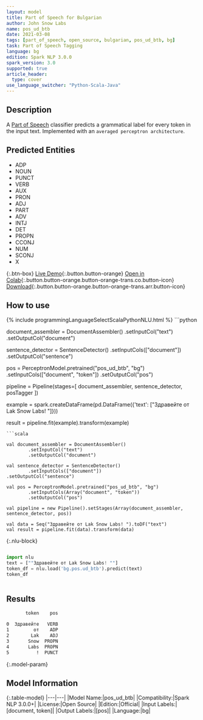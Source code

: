 ```yaml
---
layout: model
title: Part of Speech for Bulgarian
author: John Snow Labs
name: pos_ud_btb
date: 2021-03-08
tags: [part_of_speech, open_source, bulgarian, pos_ud_btb, bg]
task: Part of Speech Tagging
language: bg
edition: Spark NLP 3.0.0
spark_version: 3.0
supported: true
article_header:
  type: cover
use_language_switcher: "Python-Scala-Java"
---
```


## Description

A [Part of Speech](https://en.wikipedia.org/wiki/Part_of_speech) classifier predicts a grammatical label for every token in the input text. Implemented with an `averaged perceptron architecture`.

## Predicted Entities

- ADP
- NOUN
- PUNCT
- VERB
- AUX
- PRON
- ADJ
- PART
- ADV
- INTJ
- DET
- PROPN
- CCONJ
- NUM
- SCONJ
- X

{:.btn-box}
[Live Demo](https://demo.johnsnowlabs.com/public/GRAMMAR_EN/){:.button.button-orange}
[Open in Colab](https://colab.research.google.com/github/JohnSnowLabs/spark-nlp-workshop/blob/master/tutorials/Certification_Trainings/Healthcare/4.Clinical_DeIdentification.ipynb){:.button.button-orange.button-orange-trans.co.button-icon}
[Download](https://s3.amazonaws.com/auxdata.johnsnowlabs.com/public/models/pos_ud_btb_bg_3.0.0_3.0_1615230275121.zip){:.button.button-orange.button-orange-trans.arr.button-icon}

## How to use



<div class="tabs-box" markdown="1">
{% include programmingLanguageSelectScalaPythonNLU.html %}
```python

document_assembler = DocumentAssembler()
  .setInputCol("text")
  .setOutputCol("document")

sentence_detector = SentenceDetector()
  .setInputCols(["document"])
  .setOutputCol("sentence")

pos = PerceptronModel.pretrained("pos_ud_btb", "bg")
  .setInputCols(["document", "token"])
  .setOutputCol("pos")

pipeline = Pipeline(stages=[
  document_assembler,
  sentence_detector,
  posTagger
])

example = spark.createDataFrame(pd.DataFrame({'text': ["Здравейте от Lak Snow Labs! "]}))

result = pipeline.fit(example).transform(example)


```
```scala

val document_assembler = DocumentAssembler()
        .setInputCol("text")
        .setOutputCol("document")

val sentence_detector = SentenceDetector()
        .setInputCols(["document"])
.setOutputCol("sentence")

val pos = PerceptronModel.pretrained("pos_ud_btb", "bg")
        .setInputCols(Array("document", "token"))
        .setOutputCol("pos")

val pipeline = new Pipeline().setStages(Array(document_assembler, sentence_detector, pos))

val data = Seq("Здравейте от Lak Snow Labs! ").toDF("text")
val result = pipeline.fit(data).transform(data)

```

{:.nlu-block}
```python

import nlu
text = [""Здравейте от Lak Snow Labs! ""]
token_df = nlu.load('bg.pos.ud_btb').predict(text)
token_df
    
```
</div>

## Results

```bash
       token    pos
                   
0  Здравейте   VERB
1         от    ADP
2        Lak    ADJ
3       Snow  PROPN
4       Labs  PROPN
5          !  PUNCT
```

{:.model-param}
## Model Information

{:.table-model}
|---|---|
|Model Name:|pos_ud_btb|
|Compatibility:|Spark NLP 3.0.0+|
|License:|Open Source|
|Edition:|Official|
|Input Labels:|[document, token]|
|Output Labels:|[pos]|
|Language:|bg|